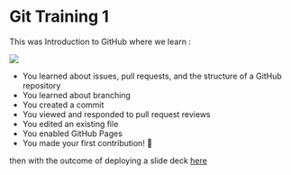 # Git Training 1


This was Introduction to GitHub where we learn : 


![](https://camo.githubusercontent.com/079c5c68c25fdc70b0db8548cf294e5457a943dfca65646f95b612293b06a36b/68747470733a2f2f6f63746f6465782e6769746875622e636f6d2f696d616765732f636f6c6c61626f636174732e6a7067)

* You learned about issues, pull requests, and the structure of a GitHub repository
* You learned about branching
* You created a commit
* You viewed and responded to pull request reviews
* You edited an existing file
* You enabled GitHub Pages
* You made your first contribution! 🎉

then with the outcome of deploying a slide deck [here](https://kenwan00.github.io/github-slideshow/#/)

